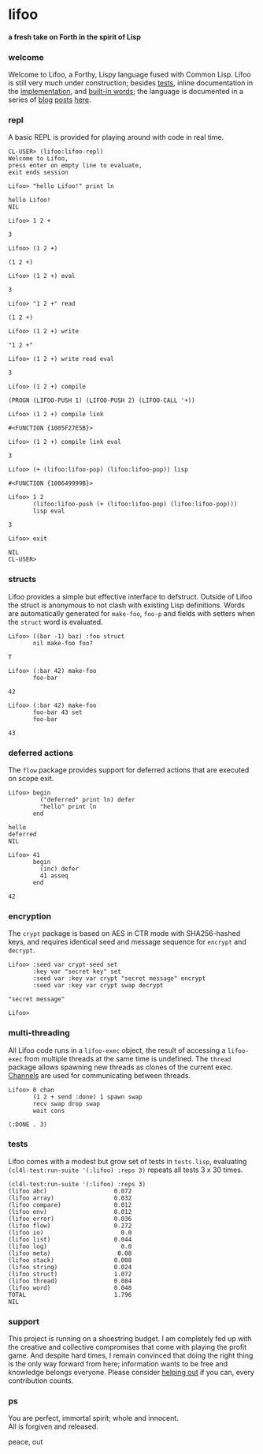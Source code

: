 # lifoo
#### a fresh take on Forth in the spirit of Lisp

### welcome
Welcome to Lifoo, a Forthy, Lispy language fused with Common Lisp. Lifoo is still very much under construction; besides [tests](https://github.com/codr4life/lifoo/blob/master/tests.lisp), inline documentation in the [implementation](https://github.com/codr4life/lifoo/blob/master/lifoo.lisp), and [built-in words](https://github.com/codr4life/lifoo/blob/master/init.lisp); the language is documented in a series of [blog](https://github.com/codr4life/vicsydev/blob/master/lispy_forth.md) [posts](https://github.com/codr4life/vicsydev/blob/master/consing_forth.md) [here](https://github.com/codr4life/vicsydev).

### repl
A basic REPL is provided for playing around with code in real time.

```
CL-USER> (lifoo:lifoo-repl)
Welcome to Lifoo,
press enter on empty line to evaluate,
exit ends session

Lifoo> "hello Lifoo!" print ln

hello Lifoo!
NIL

Lifoo> 1 2 +

3

Lifoo> (1 2 +)

(1 2 +)

Lifoo> (1 2 +) eval

3

Lifoo> "1 2 +" read

(1 2 +)

Lifoo> (1 2 +) write

"1 2 +"

Lifoo> (1 2 +) write read eval

3

Lifoo> (1 2 +) compile

(PROGN (LIFOO-PUSH 1) (LIFOO-PUSH 2) (LIFOO-CALL '+))

Lifoo> (1 2 +) compile link

#<FUNCTION {1005F27E5B}>

Lifoo> (1 2 +) compile link eval

3

Lifoo> (+ (lifoo:lifoo-pop) (lifoo:lifoo-pop)) lisp

#<FUNCTION {100649999B}>

Lifoo> 1 2 
       (lifoo:lifoo-push (+ (lifoo:lifoo-pop) (lifoo:lifoo-pop)))
       lisp eval

3

Lifoo> exit

NIL
CL-USER> 
```

### structs
Lifoo provides a simple but effective interface to defstruct. Outside of Lifoo the struct is anonymous to not clash with existing Lisp definitions. Words are automatically generated for ```make-foo```, ```foo-p``` and fields with setters when the ```struct``` word is evaluated.

```
Lifoo> ((bar -1) baz) :foo struct
       nil make-foo foo?

T

Lifoo> (:bar 42) make-foo
       foo-bar

42

Lifoo> (:bar 42) make-foo
       foo-bar 43 set
       foo-bar

43
```

### deferred actions
The ```flow``` package provides support for deferred actions that are executed on scope exit. 

```
Lifoo> begin 
         ("deferred" print ln) defer 
         "hello" print ln
       end

hello
deferred
NIL

Lifoo> 41
       begin 
         (inc) defer 
         41 asseq
       end
       
42
```

### encryption
The ```crypt``` package is based on AES in CTR mode with SHA256-hashed keys, and requires identical seed and message sequence for ```encrypt``` and ```decrypt```.

```
Lifoo> :seed var crypt-seed set
       :key var "secret key" set
       :seed var :key var crypt "secret message" encrypt
       :seed var :key var crypt swap decrypt

"secret message"

Lifoo> 
```

### multi-threading
All Lifoo code runs in a ```lifoo-exec``` object, the result of accessing a ```lifoo-exec``` from multiple threads at the same time is undefined. The ```thread``` package allows spawning new threads as clones of the current exec. [Channels](http://vicsydev.blogspot.de/2017/01/channels-in-common-lisp.html) are used for communicating between threads.

```
Lifoo> 0 chan 
       (1 2 + send :done) 1 spawn swap 
       recv swap drop swap 
       wait cons

(:DONE . 3)
```



### tests
Lifoo comes with a modest but grow set of tests in ```tests.lisp```, evaluating ```(cl4l-test:run-suite '(:lifoo) :reps 3)``` repeats all tests 3 x 30 times.

```
(cl4l-test:run-suite '(:lifoo) :reps 3)
(lifoo abc)                   0.072
(lifoo array)                 0.032
(lifoo compare)               0.012
(lifoo env)                   0.012
(lifoo error)                 0.036
(lifoo flow)                  0.272
(lifoo io)                      0.0
(lifoo list)                  0.044
(lifoo log)                     0.0
(lifoo meta)                   0.08
(lifoo stack)                 0.008
(lifoo string)                0.024
(lifoo struct)                1.072
(lifoo thread)                0.084
(lifoo word)                  0.048
TOTAL                         1.796
NIL
```

### support
This project is running on a shoestring budget. I am completely fed up with the creative and collective compromises that come with playing the profit game. And despite hard times, I remain convinced that doing the right thing is the only way forward from here; information wants to be free and knowledge belongs everyone. Please consider [helping out](https://www.paypal.me/c4life) if you can, every contribution counts.

### ps
You are perfect, immortal spirit; whole and innocent.<br/>
All is forgiven and released.

peace, out<br/>
